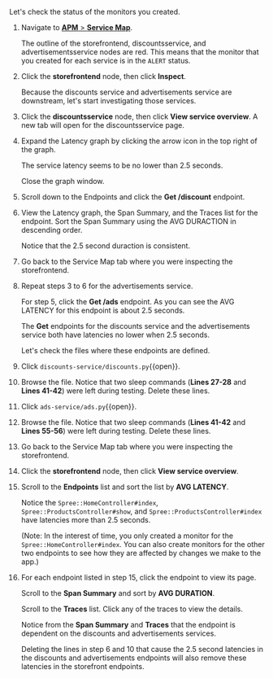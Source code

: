 Let's check the status of the monitors you created.

1. Navigate to <a href="https://app.datadoghq.com/apm/map" target="_datadog">**APM** > **Service Map**</a>. <p> The outline of the storefrontend, discountsservice, and advertisementsservice nodes are red. This means that the monitor that you created for each service is in the `ALERT` status.

2. Click the **storefrontend** node, then click **Inspect**. <p> Because the discounts service and advertisements service are downstream, let's start investigating those services.  

3. Click the **discountsservice** node, then click **View service overview**. A new tab will open for the discountsservice page.

4. Expand the Latency graph by clicking the arrow icon in the top right of the graph. <p> The service latency seems to be no lower than 2.5 seconds. <p> Close the graph window.

5. Scroll down to the Endpoints and click the **Get /discount** endpoint. 

6. View the Latency graph, the Span Summary, and the Traces list for the endpoint. Sort the Span Summary using the AVG DURACTION in descending order. <p> Notice that the 2.5 second duraction is consistent. 

7. Go back to the Service Map tab where you were inspecting the storefrontend.

8. Repeat steps 3 to 6 for the advertisements service. <p> For step 5, click the **Get /ads** endpoint. As you can see the AVG LATENCY for this endpoint is about 2.5 seconds. <p> The **Get** endpoints for the discounts service and the advertisements service both have latencies no lower when 2.5 seconds. <p> Let's check the files where these endpoints are defined. 

9. Click `discounts-service/discounts.py`{{open}}.

10. Browse the file. Notice that two sleep commands (**Lines 27-28** and **Lines 41-42**) were left during testing. Delete these lines.

11. Click `ads-service/ads.py`{{open}}.

12. Browse the file. Notice that two sleep commands (**Lines 41-42** and **Lines 55-56**) were left during testing. Delete these lines.

13. Go back to the Service Map tab where you were inspecting the storefrontend.

14. Click the **storefrontend** node, then click **View service overview**. 

15. Scroll to the **Endpoints** list and sort the list by **AVG LATENCY**. <p> Notice the `Spree::HomeController#index`, `Spree::ProductsController#show`, and `Spree::ProductsController#index` have latencies more than 2.5 seconds. <p> (Note: In the interest of time, you only created a monitor for the `Spree::HomeController#index`. You can also create monitors for the other two endpoints to see how they are affected by changes we make to the app.)

16. For each endpoint listed in step 15, click the endpoint to view its page. <p> Scroll to the **Span Summary** and sort by **AVG DURATION**. <p> Scroll to the **Traces** list. Click any of the traces to view the details. <p> Notice from the **Span Summary** and **Traces** that the endpoint is dependent on the discounts and advertisements services.<p> Deleting the lines in step 6 and 10 that cause the 2.5 second latencies in the discounts and advertisements endpoints will also remove these latencies in the storefront endpoints.